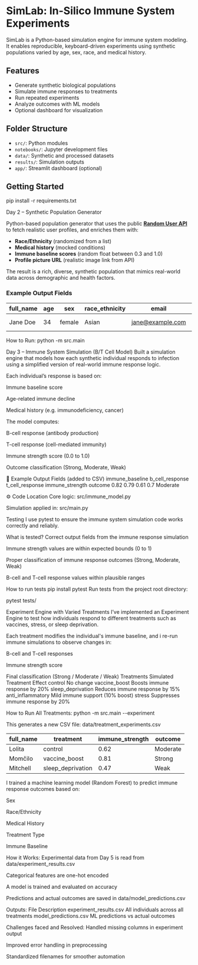 # SimLab: In-Silico Immune System Experiments

SimLab is a Python-based simulation engine for immune system modeling. It enables reproducible, keyboard-driven experiments using synthetic populations varied by age, sex, race, and medical history.

## Features
- Generate synthetic biological populations
- Simulate immune responses to treatments
- Run repeated experiments
- Analyze outcomes with ML models
- Optional dashboard for visualization

## Folder Structure
- `src/`: Python modules
- `notebooks/`: Jupyter development files
- `data/`: Synthetic and processed datasets
- `results/`: Simulation outputs
- `app/`: Streamlit dashboard (optional)

## Getting Started
pip install -r requirements.txt





 Day 2 – Synthetic Population Generator

Python-based population generator that uses the public **[Random User API](https://randomuser.me)** to fetch realistic user profiles, and enriches them with:

- **Race/Ethnicity** (randomized from a list)
- **Medical history** (mocked conditions)
- **Immune baseline scores** (random float between 0.3 and 1.0)
- **Profile picture URL** (realistic image link from API)

The result is a rich, diverse, synthetic population that mimics real-world data across demographic and health factors.

###  Example Output Fields

| full_name | age | sex | race_ethnicity | email | location | medical_history | immune_baseline | image_url |
|-----------|-----|-----|----------------|-------|----------|------------------|------------------|------------|
| Jane Doe  | 34  | female | Asian | jane@example.com | Tokyo, Japan | Asthma | 0.78 | `https://randomuser.me/api/portraits/men/84.jpg` |


 How to Run:
 python -m src.main



  Day 3 – Immune System Simulation (B/T Cell Model)
Built a simulation engine that models how each synthetic individual responds to infection using a simplified version of real-world immune response logic.

Each individual’s response is based on:

Immune baseline score

Age-related immune decline

Medical history (e.g. immunodeficiency, cancer)

The model computes:

B-cell response (antibody production)

T-cell response (cell-mediated immunity)

Immune strength score (0.0 to 1.0)

Outcome classification (Strong, Moderate, Weak)

🔬 Example Output Fields (added to CSV)
immune_baseline	b_cell_response	t_cell_response	immune_strength	outcome
0.82	0.79	0.61	0.7	Moderate

⚙️ Code Location
Core logic: src/immune_model.py

Simulation applied in: src/main.py



Testing
I use pytest to ensure the immune system simulation code works correctly and reliably.

What is tested?
Correct output fields from the immune response simulation

Immune strength values are within expected bounds (0 to 1)

Proper classification of immune response outcomes (Strong, Moderate, Weak)

B-cell and T-cell response values within plausible ranges

How to run tests
pip install pytest
Run tests from the project root directory:

pytest tests/



 Experiment Engine with Varied Treatments
I’ve implemented an Experiment Engine to test how individuals respond to different treatments such as vaccines, stress, or sleep deprivation.

Each treatment modifies the individual's immune baseline, and i re-run immune simulations to observe changes in:

B-cell and T-cell responses

Immune strength score

Final classification (Strong / Moderate / Weak)
 Treatments Simulated
Treatment	Effect
control	No change
vaccine_boost	Boosts immune response by 20%
sleep_deprivation	Reduces immune response by 15%
anti_inflammatory	Mild immune support (10% boost)
stress	Suppresses immune response by 20%

How to Run All Treatments:
python -m src.main --experiment

This generates a new CSV file:
data/treatment_experiments.csv

| full\_name | treatment          | immune\_strength | outcome  |
| ---------- | ------------------ | ---------------- | -------- |
| Lolita     | control            | 0.62             | Moderate |
| Momčilo    | vaccine\_boost     | 0.81             | Strong   |
| Mitchell   | sleep\_deprivation | 0.47             | Weak     |



I trained a machine learning model (Random Forest) to predict immune response outcomes based on:

Sex

Race/Ethnicity

Medical History

Treatment Type

Immune Baseline

How it Works:
Experimental data from Day 5 is read from data/experiment_results.csv

Categorical features are one-hot encoded

A model is trained and evaluated on accuracy

Predictions and actual outcomes are saved in data/model_predictions.csv

Outputs:
File	Description
experiment_results.csv	All individuals across all treatments
model_predictions.csv	ML predictions vs actual outcomes

 Challenges faced and Resolved:
Handled missing columns in experiment output

Improved error handling in preprocessing

Standardized filenames for smoother automation
